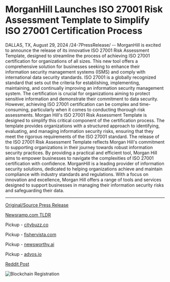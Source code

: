 # MorganHill Launches ISO 27001 Risk Assessment Template to Simplify ISO 27001 Certification Process

DALLAS, TX, August 29, 2024 /24-7PressRelease/ -- MorganHill is excited to announce the release of its innovative ISO 27001 Risk Assessment Template, designed to streamline the process of achieving ISO 27001 certification for organizations of all sizes. This new tool offers a comprehensive solution for businesses seeking to enhance their information security management systems (ISMS) and comply with international data security standards.  ISO 27001 is a globally recognized standard that sets out the criteria for establishing, implementing, maintaining, and continually improving an information security management system. The certification is crucial for organizations aiming to protect sensitive information and demonstrate their commitment to data security. However, achieving ISO 27001 certification can be complex and time-consuming, particularly when it comes to conducting thorough risk assessments.  Morgan Hill's ISO 27001 Risk Assessment Template is designed to simplify this critical component of the certification process. The template provides organizations with a structured approach to identifying, evaluating, and managing information security risks, ensuring that they meet the rigorous requirements of the ISO 27001 standard.  The release of the ISO 27001 Risk Assessment Template reflects Morgan Hill's commitment to supporting organizations in their journey towards robust information security practices. By providing a practical and efficient tool, Morgan Hill aims to empower businesses to navigate the complexities of ISO 27001 certification with confidence.  MorganHill is a leading provider of information security solutions, dedicated to helping organizations achieve and maintain compliance with industry standards and regulations. With a focus on innovation and excellence, Morgan Hill offers a range of tools and services designed to support businesses in managing their information security risks and safeguarding their data. 

---

[Original/Source Press Release](https://www.24-7pressrelease.com/press-release/513877/morganhill-launches-iso-27001-risk-assessment-template-to-simplify-iso-27001-certification-process)
                    

[Newsramp.com TLDR](https://newsramp.com/curated-news/morganhill-launches-iso-27001-risk-assessment-template-to-streamline-certification-process/1b773288fa2aad7188263e942d2eeea4) 


Pickup - [citybuzz.co](https://citybuzz.co/2024/08/29/morganhill-unveils-iso-27001-risk-assessment-template-to-ease-certification-process)

Pickup - [fishervista.com](https://fishervista.com/en/morganhill-unveils-iso-27001-risk-assessment-template-to-simplify-certification-process/20246364)

Pickup - [newsworthy.ai](https://newsworthy.ai/en/morganhill-introduces-iso-27001-risk-assessment-template-to-ease-certification-process/20246364)

Pickup - [advos.io](https://advos.io/en/morganhill-unveils-iso-27001-risk-assessment-template-to-simplify-certification/20246364)
 



[Reddit Post](https://www.reddit.com/r/Leadership_Management/comments/1f40yu8/morganhill_launches_iso_27001_risk_assessment/) 



![Blockchain Registration](https://cdn.newsramp.app/24-7PressRelease/qrcode/248/29/poemFJ_n.webp)